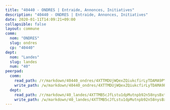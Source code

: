 ```yaml
---
title: "40440 - ONDRES | Entraide, Annonces, Initiatives"
description: "40440 - ONDRES | Entraide, Annonces, Initiatives"
date: 2020-01-11T14:09:21+09:00
collapsible: false
layout: commune
comm:
  nom: "ONDRES"
  slug: ondres
  cp: "40440"
dept:
  nom: "Landes"
  slug: landes
  num: "40"
peerpad:
  comm:
    read_path: /r/markdown/40440_ondres/4XTTMDUjWQexZQiukcfirLyTDAMA9PY6eBKxngowE9zVwou9u
    write_path: /w/markdown/40440_ondres/4XTTMDUjWQexZQiukcfirLyTDAMA9PY6eBKxngowE9zVwou9u-K3TgTh39bZPUbGVHraEGmSumC1FQSmJDhS7fjijfkohXDkPNaeREH6dfL5gfmPCTXswiacGKZ4Z6G3Rf8YmVURPkacMt5ZvnPNoW1xeWakMWr7TfmNtVcKeotPFMfMQrHxSNUwEs
  dept:
    read_path: /r/markdown/40_landes/4XTTMB5cJfLstu1dpMutnpb92n58nysBxt2LvNHp8iFa2he7h
    write_path: /w/markdown/40_landes/4XTTMB5cJfLstu1dpMutnpb92n58nysBxt2LvNHp8iFa2he7h-K3TgUvrqNj5GqBsxRXbDQxXTucun7uHSVZWT5C8CgQNaESTTE4cfR63JCubPGiKkKruc9dwpRJsb8aWPbJoGCdC5JVr33cPSqpb1rkjpoPrBPEdrj3zMya2yHWSYgr5GG1nyDstK
---
```


